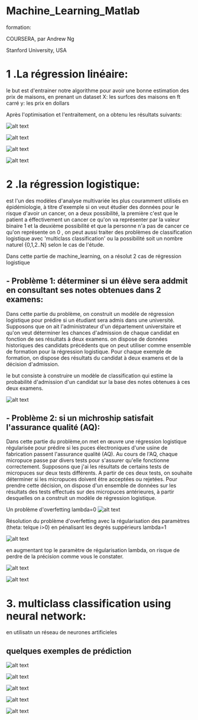 # Machine_Learning_Matlab
formation:

COURSERA, par Andrew Ng

Stanford University, USA


# 1 .La régression linéaire: 
le but est d'entrainer notre algorithme pour avoir une bonne estimation des prix de maisons, en prenant un dataset 
X: les surfces des maisons en ft carré 
y: les prix en dollars

Après l'optimisation et l'entraitement, on a obtenu les résultats suivants:

![alt text](https://github.com/Koussailakadi/Machine_Learning_Matlab/blob/master/Regression_Lineare/cap1.PNG?raw=true)


![alt text](https://github.com/Koussailakadi/Machine_Learning_Matlab/blob/master/Regression_Lineare/cap2.PNG?raw=true)


![alt text](https://github.com/Koussailakadi/Machine_Learning_Matlab/blob/master/Regression_Lineare/cap3.PNG?raw=true)


![alt text](https://github.com/Koussailakadi/Machine_Learning_Matlab/blob/master/Regression_Lineare/cap4.PNG?raw=true)


# 2 .la régression logistique:
est l'un des modèles d'analyse multivariée les plus couramment utilisés en épidémiologie, à titre d'exemple si on veut étudier des 
données pour le risque d'avoir un cancer, on a deux possibilité, la première c'est que le patient a éffectivement un cancer ce qu'on 
va représenter par la valeur binaire 1 et la deuxième possibilité et que la personne n'a pas de cancer ce qu'on représente on 0 , on peut 
aussi traiter des problèmes de classification logistique avec 'multiclass classification' ou la possibilité soit un nombre naturel {0,1,2..N}
selon le cas de l'étude.

Dans cette partie de machine_learning, on a résolut 2 cas de régression logistique 


## - Problème 1: déterminer si un élève sera addmit en consultant ses notes obtenues dans 2 examens:
Dans cette partie du problème, on construit un modèle de régression logistique pour prédire si un étudiant sera admis dans une université. Supposons que on ait l'administrateur d'un département universitaire et qu'on veut déterminer les chances d'admission de chaque candidat en fonction de ses résultats à deux examens. on dispose de données historiques des candidats précédents que on peut utiliser comme ensemble de formation pour la régression logistique. Pour chaque exemple de formation, on dispose des résultats du candidat à deux examens et de la décision d'admission.

le but consiste à construire un modèle de classification qui estime la probabilité d'admission d'un candidat sur la base des notes obtenues à ces deux examens. 


![alt text](https://github.com/Koussailakadi/Machine_Learning_Matlab/blob/master/Logistic_regression/cap1.PNG?raw=true)


## - Problème 2:  si un michroship satisfait l'assurance qualité (AQ): 
Dans cette partie du problème,on met en œuvre une régression logistique régularisée pour prédire si les puces électroniques d'une usine de fabrication passent l'assurance qualité (AQ). Au cours de l'AQ, chaque micropuce passe par divers tests pour s'assurer qu'elle fonctionne correctement. Supposons que j'ai les résultats de certains tests de micropuces sur deux tests différents. A partir de ces deux tests, on souhaite déterminer si les micropuces doivent être acceptées ou rejetées. Pour prendre cette décision, on  dispose d'un ensemble de données sur les résultats des tests effectués sur des micropuces antérieures, à partir desquelles on a construit un modèle de régression logistique.

Un problème d'overfetting  lambda=0
![alt text](https://github.com/Koussailakadi/Machine_Learning_Matlab/blob/master/Logistic_regression/cap2.PNG?raw=true)


Résolution du problème d'overfetting avec la régularisation des paramètres  (theta: telque i>0) en pénalisant les degrés
suppérieurs  lambda=1


![alt text](https://github.com/Koussailakadi/Machine_Learning_Matlab/blob/master/Logistic_regression/cap3.PNG?raw=true)


en augmentant top le paramètre de régularisation lambda, on risque de perdre de la précision comme vous le constater. 


![alt text](https://github.com/Koussailakadi/Machine_Learning_Matlab/blob/master/Logistic_regression/cap4.PNG?raw=true)

![alt text](https://github.com/Koussailakadi/Machine_Learning_Matlab/blob/master/Logistic_regression/cap5.PNG?raw=true)





# 3. multiclass classification using neural network: 

en utilisatn un réseau de neurones artificieles 

## quelques exemples de prédiction 


![alt text](https://github.com/Koussailakadi/Machine_Learning_Matlab/blob/master/Create%20Neural_Networks_multiclass_Classification/cap1.PNG?raw=true)


![alt text](https://github.com/Koussailakadi/Machine_Learning_Matlab/blob/master/Create%20Neural_Networks_multiclass_Classification/cap2.PNG?raw=true)


![alt text](https://github.com/Koussailakadi/Machine_Learning_Matlab/blob/master/Create%20Neural_Networks_multiclass_Classification/cap3.PNG?raw=true)


![alt text](https://github.com/Koussailakadi/Machine_Learning_Matlab/blob/master/Create%20Neural_Networks_multiclass_Classification/cap4.PNG?raw=true)


![alt text](https://github.com/Koussailakadi/Machine_Learning_Matlab/blob/master/Create%20Neural_Networks_multiclass_Classification/cap5.PNG?raw=true)





